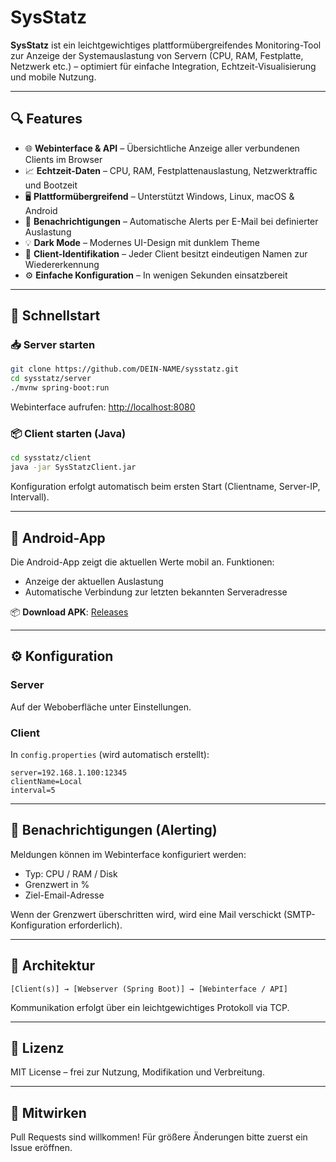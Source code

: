 # SysStatz

**SysStatz** ist ein leichtgewichtiges plattformübergreifendes Monitoring-Tool zur Anzeige der Systemauslastung von Servern (CPU, RAM, Festplatte, Netzwerk etc.) – optimiert für einfache Integration, Echtzeit-Visualisierung und mobile Nutzung.

---

## 🔍 Features

- 🌐 **Webinterface & API** – Übersichtliche Anzeige aller verbundenen Clients im Browser
- 📈 **Echtzeit-Daten** – CPU, RAM, Festplattenauslastung, Netzwerktraffic und Bootzeit
- 🖥️ **Plattformübergreifend** – Unterstützt Windows, Linux, macOS & Android
- 🔔 **Benachrichtigungen** – Automatische Alerts per E-Mail bei definierter Auslastung
- 💡 **Dark Mode** – Modernes UI-Design mit dunklem Theme
- 🔐 **Client-Identifikation** – Jeder Client besitzt eindeutigen Namen zur Wiedererkennung
- ⚙️ **Einfache Konfiguration** – In wenigen Sekunden einsatzbereit

---

## 🚀 Schnellstart

### 📥 Server starten

```bash
git clone https://github.com/DEIN-NAME/sysstatz.git
cd sysstatz/server
./mvnw spring-boot:run
```

Webinterface aufrufen: [http://localhost:8080](http://localhost:8080)

### 📦 Client starten (Java)

```bash
cd sysstatz/client
java -jar SysStatzClient.jar
```

Konfiguration erfolgt automatisch beim ersten Start (Clientname, Server-IP, Intervall).

---

## 📲 Android-App

Die Android-App zeigt die aktuellen Werte mobil an. Funktionen:

- Anzeige der aktuellen Auslastung
- Automatische Verbindung zur letzten bekannten Serveradresse

📦 **Download APK**: [Releases](https://github.com/Lu212Code/sysstatz/releases)

---

## ⚙️ Konfiguration

### Server

Auf der Weboberfläche unter Einstellungen.

### Client

In `config.properties` (wird automatisch erstellt):

```properties
server=192.168.1.100:12345
clientName=Local
interval=5
```

---

## 📧 Benachrichtigungen (Alerting)

Meldungen können im Webinterface konfiguriert werden:

- Typ: CPU / RAM / Disk
- Grenzwert in %
- Ziel-Email-Adresse

Wenn der Grenzwert überschritten wird, wird eine Mail verschickt (SMTP-Konfiguration erforderlich).

---

## 🧠 Architektur

```text
[Client(s)] → [Webserver (Spring Boot)] → [Webinterface / API]
```

Kommunikation erfolgt über ein leichtgewichtiges Protokoll via TCP.

---

## 📜 Lizenz

MIT License – frei zur Nutzung, Modifikation und Verbreitung.

---

## 🤝 Mitwirken

Pull Requests sind willkommen! Für größere Änderungen bitte zuerst ein Issue eröffnen.
